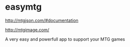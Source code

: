 easymtg
=======

http://mtgjson.com/#documentation

http://mtgimage.com/


A very easy and powerfull app to support your MTG games
